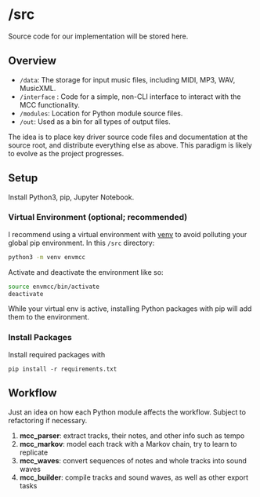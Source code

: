 # /src

Source code for our implementation will be stored here.

## Overview
* `/data`: The storage for input music files, including MIDI, MP3, WAV, MusicXML.
* `/interface` : Code for a simple, non-CLI interface to interact with the MCC functionality.
* `/modules`: Location for Python module source files.
* `/out`: Used as a bin for all types of output files.

The idea is to place key driver source code files and documentation at the source root, and distribute everything else as above. This paradigm is likely to evolve as the project progresses.

## Setup
Install Python3, pip, Jupyter Notebook. 

### Virtual Environment (optional; recommended)
I recommend using a virtual environment with [venv](https://docs.python.org/3/library/venv.html) to avoid polluting your global pip environment. 
In this `/src` directory:
```sh
python3 -m venv envmcc
```
Activate and deactivate the environment like so:
```sh
source envmcc/bin/activate
deactivate
```
While your virtual env is active, installing Python packages with pip will add them to the environment.

### Install Packages
Install required packages with 
```
pip install -r requirements.txt
```

## Workflow
Just an idea on how each Python module affects the workflow. Subject to refactoring if necessary.

1. **mcc_parser**: extract tracks, their notes, and other info such as tempo
2. **mcc_markov**: model each track with a Markov chain, try to learn to replicate
3. **mcc_waves**: convert sequences of notes and whole tracks into sound waves
4. **mcc_builder**: compile tracks and sound waves, as well as other export tasks